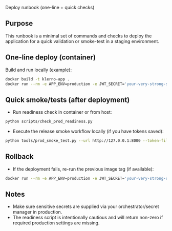 Deploy runbook (one-line + quick checks)

Purpose
-------
This runbook is a minimal set of commands and checks to deploy the application
for a quick validation or smoke-test in a staging environment.

One-line deploy (container)
---------------------------
Build and run locally (example):

```bash
docker build -t klerno-app .
docker run --rm -e APP_ENV=production -e JWT_SECRET='your-very-strong-secret' -p 8000:8000 klerno-app
```

Quick smoke/tests (after deployment)
-----------------------------------
- Run readiness check in container or from host:

```bash
python scripts/check_prod_readiness.py
```

- Execute the release smoke workflow locally (if you have tokens saved):

```bash
python tools/prod_smoke_test.py --url http://127.0.0.1:8000 --token-file .run/dev_tokens.json
```

Rollback
--------
- If the deployment fails, re-run the previous image tag (if available):

```bash
docker run --rm -e APP_ENV=production -e JWT_SECRET='your-very-strong-secret' -p 8000:8000 klerno-app:previous
```

Notes
-----
- Make sure sensitive secrets are supplied via your orchestrator/secret manager in production.
- The readiness script is intentionally cautious and will return non-zero if required production settings are missing.
